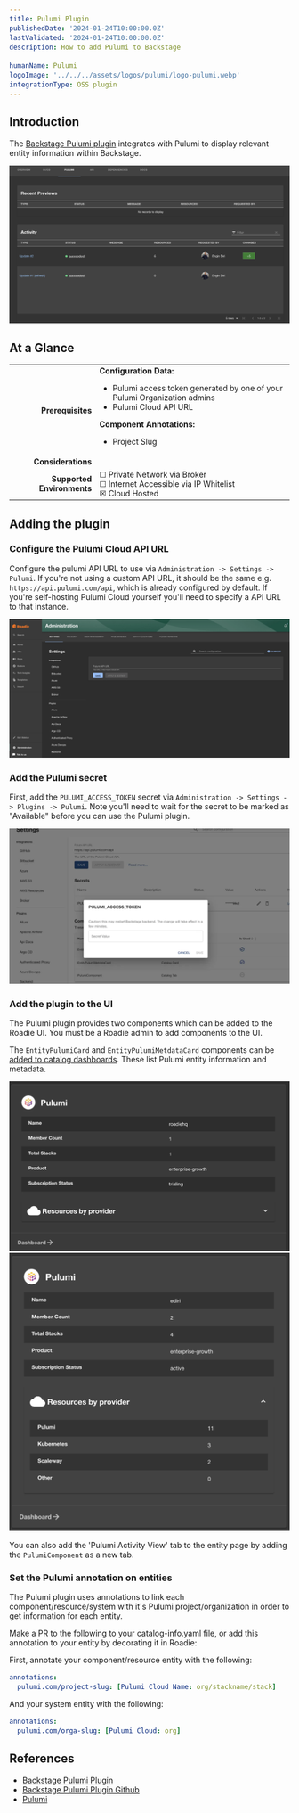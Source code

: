 ```yaml
---
title: Pulumi Plugin
publishedDate: '2024-01-24T10:00:00.0Z'
lastValidated: '2024-01-24T10:00:00.0Z'
description: How to add Pulumi to Backstage

humanName: Pulumi
logoImage: '../../../assets/logos/pulumi/logo-pulumi.webp'
integrationType: OSS plugin
---
```


## Introduction

The [Backstage Pulumi plugin](https://github.com/pulumi/pulumi-backstage-plugin) integrates with Pulumi to display relevant entity information within Backstage.

![pulumi-overview.webp](./pulumi-overview.webp)

## At a Glance
| | |
|---: | --- |
| **Prerequisites** | **Configuration Data:** <ul><li>Pulumi access token generated by one of your Pulumi Organization admins</li><li>Pulumi Cloud API URL </li></ul> **Component Annotations:** <ul><li>Project Slug</li></ul> |
| **Considerations** |  |
| **Supported Environments** | ☐ Private Network via Broker <br /> ☐ Internet Accessible via IP Whitelist <br /> ☒ Cloud Hosted |

## Adding the plugin

### Configure the Pulumi Cloud API URL

Configure the pulumi API URL to use via `Administration -> Settings -> Pulumi`. If you're not using a custom API URL, it should be the same e.g. `https://api.pulumi.com/api`, which is already configured by default. If you're self-hosting
Pulumi Cloud yourself you'll need to specify a API URL to that instance.

![pulumi-config.webp](./pulumi-config.webp)

### Add the Pulumi secret

First, add the `PULUMI_ACCESS_TOKEN` secret via `Administration -> Settings -> Plugins -> Pulumi`. Note you'll
need to wait for the secret to be marked as "Available" before you can use the Pulumi plugin.

![pulumi-secrets.webp](./pulumi-secrets.webp)

### Add the plugin to the UI

The Pulumi plugin provides two components which can be added to the Roadie UI. You must be a Roadie admin to
add components to the UI.

The `EntityPulumiCard` and `EntityPulumiMetdataCard` components can be [added to catalog dashboards](/docs/details/updating-the-ui/#updating-dashboards). These
list Pulumi entity information and metadata.

![pulumi-card.webp](./pulumi-card.webp)
![pulumi-card2.webp](./pulumi-card2.webp)

You can also add the 'Pulumi Activity View' tab to the entity page by adding the `PulumiComponent` as a new tab.

### Set the Pulumi annotation on entities

The Pulumi plugin uses annotations to link each component/resource/system with it's Pulumi project/organization in order to get information for each entity.

Make a PR to the following to your catalog-info.yaml file, or add this annotation to your entity by decorating it in Roadie:

First, annotate your component/resource entity with the following:

```yaml
annotations:
  pulumi.com/project-slug: [Pulumi Cloud Name: org/stackname/stack]
```

And your system entity with the following:

```yaml
annotations:
  pulumi.com/orga-slug: [Pulumi Cloud: org]
```

## References

- [Backstage Pulumi Plugin](https://roadie.io/backstage/plugins/pulumi/)
- [Backstage Pulumi Plugin Github](https://github.com/pulumi/pulumi-backstage-plugin)
- [Pulumi](https://www.pulumi.com/)
